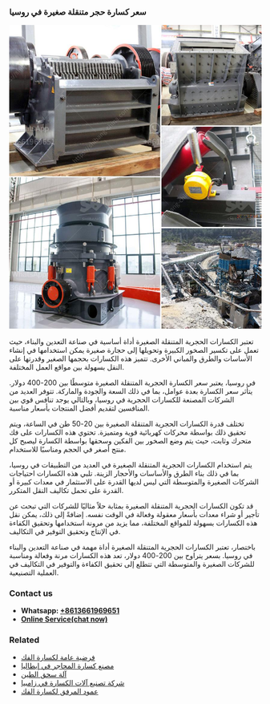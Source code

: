 <h3>سعر كسارة حجر متنقلة صغيرة في روسيا</h3><img src='1701851051.jpg' alt=''><p>تعتبر الكسارات الحجرية المتنقلة الصغيرة أداة أساسية في صناعة التعدين والبناء، حيث تعمل على تكسير الصخور الكبيرة وتحويلها إلى حجارة صغيرة يمكن استخدامها في إنشاء الأساسات والطرق والمباني الأخرى. تتميز هذه الكسارات بحجمها الصغير وقدرتها على النقل بسهولة بين مواقع العمل المختلفة.</p><p>في روسيا، يعتبر سعر الكسارة الحجرية المتنقلة الصغيرة متوسطًا بين 200-400 دولار. يتأثر سعر الكسارة بعدة عوامل، بما في ذلك السعة والجودة والماركة. تتوفر العديد من الشركات المصنعة للكسارات الحجرية في روسيا، وبالتالي يوجد تنافس قوي بين المنافسين لتقديم أفضل المنتجات بأسعار مناسبة.</p><p>تختلف قدرة الكسارات الحجرية المتنقلة الصغيرة بين 20-50 طن في الساعة، ويتم تحقيق ذلك بواسطة محركات كهربائية قوية ومتميزة. تحتوي هذه الكسارات على فك متحرك وثابت، حيث يتم وضع الصخور بين الفكين وسحقها بواسطة الكسارة ليصبح كل منتج أصغر في الحجم ومناسبًا للاستخدام.</p><p>يتم استخدام الكسارات الحجرية المتنقلة الصغيرة في العديد من التطبيقات في روسيا، بما في ذلك بناء الطرق والأساسات والأحجار الزينة. تلبي هذه الكسارات احتياجات الشركات الصغيرة والمتوسطة التي ليس لديها القدرة على الاستثمار في معدات كبيرة أو القدرة على تحمل تكاليف النقل المتكرر.</p><p>قد تكون الكسارات الحجرية المتنقلة الصغيرة بمثابة حلاً مثاليًا للشركات التي تبحث عن تأجير أو شراء معدات بأسعار معقولة وفعالة في الوقت نفسه. إضافةً إلى ذلك، يمكن نقل هذه الكسارات بسهولة للمواقع المختلفة، مما يزيد من مرونة استخدامها وتحقيق الكفاءة في الإنتاج وتحقيق التوفير في التكاليف.</p><p>باختصار، تعتبر الكسارات الحجرية المتنقلة الصغيرة أداة مهمة في صناعة التعدين والبناء في روسيا. بسعر يتراوح بين 200-400 دولار، تعد هذه الكسارات مرنة وفعالة ومناسبة للشركات الصغيرة والمتوسطة التي تتطلع إلى تحقيق الكفاءة والتوفير في التكاليف في العملية التصنيعية.</p><h3>Contact us</h3><ul><li><strong>Whatsapp:&nbsp;<a href="https://wa.me/8613661969651">+8613661969651</a></strong></li><li><a href="https://swt.shibang-china.com/?git&amp;zhl&amp;سعر كسارة حجر متنقلة صغيرة في روسيا"><strong>Online Service(chat now)</strong></a></li></ul><h3>Related</h3><ul><li><a href='فرضية عامة لكسارة الفك.md'>فرضية عامة لكسارة الفك</a></li><li><a href='مصنع كسارة المحاجر في إيطاليا.md'>مصنع كسارة المحاجر في إيطاليا</a></li><li><a href='آلة سحق الطين.md'>آلة سحق الطين</a></li><li><a href='شركة تصنيع آلات الكسارة في زامبيا.md'>شركة تصنيع آلات الكسارة في زامبيا</a></li><li><a href='عمود المرفق لكسارة الفك.md'>عمود المرفق لكسارة الفك</a></li></ul>